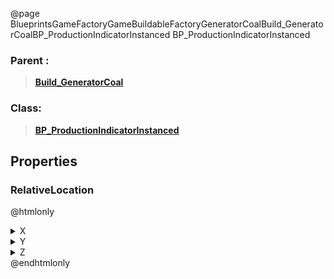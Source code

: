@page BlueprintsGameFactoryGameBuildableFactoryGeneratorCoalBuild_GeneratorCoalBP_ProductionIndicatorInstanced BP_ProductionIndicatorInstanced
### Parent :
<b><a href="_blueprints_game_factory_game_buildable_factory_generator_coal_build__generator_coal.html"><blockquote>Build_GeneratorCoal</blockquote></a></b>
### Class:
<b><a href="_blueprints_game_factory_game_buildable_factory-shared_production_indicator_b_p__production_indicator_instanced.html"><blockquote>BP_ProductionIndicatorInstanced</blockquote></a></b>
## Properties
### RelativeLocation
@htmlonly
<details>
 <summary>X</summary>
<blockquote>264.764404296875</blockquote>
</details>
<details>
 <summary>Y</summary>
<blockquote>-1247.8284912109375</blockquote>
</details>
<details>
 <summary>Z</summary>
<blockquote>759.518798828125</blockquote>
</details>
@endhtmlonly

